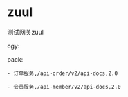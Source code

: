 # zuul
测试网关zuul

cgy:
  
  pack:
    
    - 订单服务,/api-order/v2/api-docs,2.0
    
    - 会员服务,/api-member/v2/api-docs,2.0
